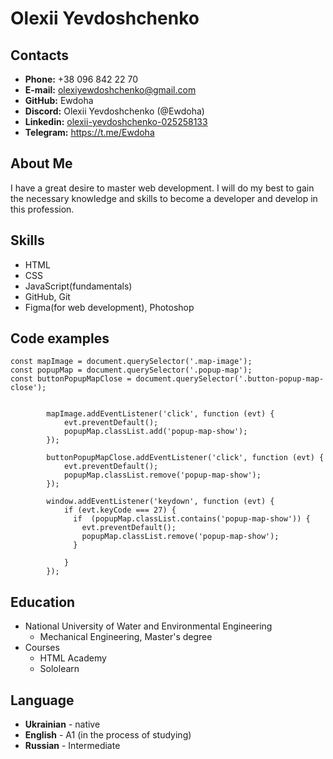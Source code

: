 # Olexii Yevdoshchenko
## Contacts
* **Phone:** +38 096 842 22 70
* **E-mail:** olexiyewdoshchenko@gmail.com
* **GitHub:** Ewdoha
* **Discord:** Olexii Yevdoshchenko (@Ewdoha)
* **Linkedin:** [olexii-yevdoshchenko-025258133](linkedin.com/in/olexii-yevdoshchenko-025258133)
* **Telegram:** https://t.me/Ewdoha
## About Me
I have a great desire to master web development. I will do my best to gain the necessary knowledge and skills to become a developer and develop in this profession.
## Skills 
* HTML
* CSS
* JavaScript(fundamentals)
* GitHub, Git
* Figma(for web development), Photoshop
## Code examples
```
const mapImage = document.querySelector('.map-image');
const popupMap = document.querySelector('.popup-map');
const buttonPopupMapClose = document.querySelector('.button-popup-map-close');


        mapImage.addEventListener('click', function (evt) {
            evt.preventDefault();
            popupMap.classList.add('popup-map-show');
        });

        buttonPopupMapClose.addEventListener('click', function (evt) {
            evt.preventDefault();
            popupMap.classList.remove('popup-map-show');
        });

        window.addEventListener('keydown', function (evt) {
            if (evt.keyCode === 27) {
              if  (popupMap.classList.contains('popup-map-show')) {
                evt.preventDefault();  
                popupMap.classList.remove('popup-map-show');
              }
                
            }
        });
```
## Education
* National University of Water and Environmental Engineering
  * Mechanical Engineering, Master's degree
* Courses
  * HTML Academy
  * Sololearn
## Language
* **Ukrainian** - native
* **English** - A1 (in the process of studying)
* **Russian** - Intermediate